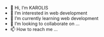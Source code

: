 - 👋 Hi, I’m KAROLIS
- 👀 I’m interested in web development 
- 🌱 I’m currently learning web development
- 💞️ I’m looking to collaborate on ...
- 📫 How to reach me ...

<!---
Kmingela/Kmingela is a ✨ special ✨ repository because its `README.md` (this file) appears on your GitHub profile.
You can click the Preview link to take a look at your changes.
--->
